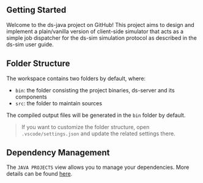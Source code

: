 ## Getting Started

Welcome to the ds-java project on GitHub! This project aims to design and implement a plain/vanilla version of client-side simulator that acts as a simple job dispatcher for the ds-sim simulation protocol as described in the ds-sim user guide.

## Folder Structure

The workspace contains two folders by default, where:

- `bin`: the folder consisting the project binaries, ds-server and its components
- `src`: the folder to maintain sources

The compiled output files will be generated in the `bin` folder by default.

> If you want to customize the folder structure, open `.vscode/settings.json` and update the related settings there.

## Dependency Management

The `JAVA PROJECTS` view allows you to manage your dependencies. More details can be found [here](https://github.com/microsoft/vscode-java-dependency#manage-dependencies).
